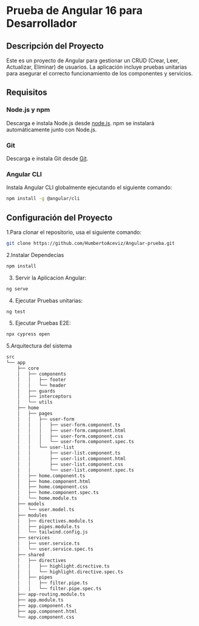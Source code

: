# Prueba de Angular 16 para Desarrollador

## Descripción del Proyecto

Este es un proyecto de Angular para gestionar un CRUD (Crear, Leer, Actualizar, Eliminar) de usuarios. La aplicación incluye pruebas unitarias para asegurar el correcto funcionamiento de los componentes y servicios.

## Requisitos

### Node.js y npm

Descarga e instala Node.js desde [node.js](https://nodejs.org/). npm se instalará automáticamente junto con Node.js.

### Git

Descarga e instala Git desde [Git](https://git-scm.com/).

### Angular CLI

Instala Angular CLI globalmente ejecutando el siguiente comando:

 ```bash    
npm install -g @angular/cli
 ```
## Configuración del Proyecto

1.Para clonar el repositorio, usa el siguiente comando:

```bash
git clone https://github.com/HumbertoAceviz/Angular-prueba.git
```

2.Instalar Dependecias
```bash
npm install
```
3. Servir la Aplicacion Angular:
```bash
ng serve
```
4. Ejecutar Pruebas unitarias:
 ```bash
ng test
```
5. Ejecutar Pruebas E2E:
 ```bash
npx cypress open
``` 

5.Arquitectura del sistema
```bash
src
└── app
    ├── core
    │   ├── components
    │   │   ├── footer
    │   │   └── header
    │   ├── guards
    │   ├── interceptors
    │   └── utils
    ├── home
    │   ├── pages
    │   │   ├── user-form
    │   │   │   ├── user-form.component.ts
    │   │   │   ├── user-form.component.html
    │   │   │   ├── user-form.component.css
    │   │   │   └── user-form.component.spec.ts
    │   │   └── user-list
    │   │       ├── user-list.component.ts
    │   │       ├── user-list.component.html
    │   │       ├── user-list.component.css
    │   │       └── user-list.component.spec.ts
    │   ├── home.component.ts
    │   ├── home.component.html
    │   ├── home.component.css
    │   ├── home.component.spec.ts
    │   └── home.module.ts
    ├── models
    │   └── user.model.ts
    ├── modules
    │   ├── directives.module.ts
    │   ├── pipes.module.ts
    │   └── tailwind.config.js
    ├── services
    │   ├── user.service.ts
    │   └── user.service.spec.ts
    ├── shared
    │   ├── directives
    │   │   ├── highlight.directive.ts
    │   │   └── highlight.directive.spec.ts
    │   ├── pipes
    │   │   ├── filter.pipe.ts
    │   │   └── filter.pipe.spec.ts
    ├── app-routing.module.ts
    ├── app.module.ts
    ├── app.component.ts
    ├── app.component.html
    └── app.component.css

```


 
